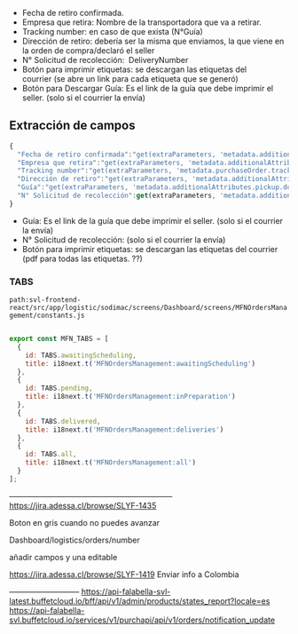 * Fecha de retiro confirmada.
* Empresa que retira: Nombre de la transportadora que va a retirar. 
* Tracking number: en caso de que exista (N°Guía)
* Dirección de retiro: debería ser la misma que enviamos, la que viene en la orden de compra/declaró el seller
* N° Solicitud de recolección:  DeliveryNumber
* Botón para imprimir etiquetas: se descargan las etiquetas del courrier (se abre un link para cada etiqueta que se generó)
* Botón para Descargar Guía: Es el link de la guía que debe imprimir el seller. (solo si el courrier la envía)

## Extracción de campos



```js
{
  "Fecha de retiro confirmada":"get(extraParameters, 'metadata.additionalAttributes.pickup.pickupDate')",
  "Empresa que retira":"get(extraParameters, 'metadata.additionalAttributes.courrierName')",
  "Tracking number":"get(extraParameters, 'metadata.purchaseOrder.trackingNumber')",
  "Dirección de retiro":"get(extraParameters, 'metadata.additionalAttributes.pickup.address')",
  "Guía":"get(extraParameters, 'metadata.additionalAttributes.pickup.docs')"
  "N° Solicitud de recolección":get(extraParameters, 'metadata.additionalAttributes.pickup.deliveryNumber')"
}
```


* Guía: Es el link de la guía que debe imprimir el seller. (solo si el courrier la envía)
* N° Solicitud de recolección:  (solo si el courrier la envía)
* Botón para imprimir etiquetas: se descargan las etiquetas del courrier (pdf para todas las etiquetas. ??)


### TABS
`path:svl-frontend-react/src/app/logistic/sodimac/screens/Dashboard/screens/MFNOrdersManagement/constants.js` 
```js

export const MFN_TABS = [
  {
    id: TABS.awaitingScheduling,
    title: i18next.t('MFNOrdersManagement:awaitingScheduling')
  },
  {
    id: TABS.pending,
    title: i18next.t('MFNOrdersManagement:inPreparation')
  },
  {
    id: TABS.delivered,
    title: i18next.t('MFNOrdersManagement:deliveries')
  },
  {
    id: TABS.all,
    title: i18next.t('MFNOrdersManagement:all')
  }
];
```





—————————————————————
https://jira.adessa.cl/browse/SLYF-1435

Boton en gris cuando no puedes avanzar

Dashboard/logistics/orders/number

añadir campos y una editable



https://jira.adessa.cl/browse/SLYF-1419
Enviar info a Colombia



—————————
https://api-falabella-svl-latest.buffetcloud.io/bff/api/v1/admin/products/states_report?locale=es
https://api-falabella-svl.buffetcloud.io/services/v1/purchapi/api/v1/orders/notification_update

